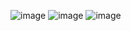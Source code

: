 
![image](https://user-images.githubusercontent.com/114800813/216678396-40fef61e-2ef2-437d-8f4e-bf84a83cf211.png)
![image](https://user-images.githubusercontent.com/114800813/216837038-12593778-98dc-40d2-9503-20d57cf9db6d.png)
![image](https://user-images.githubusercontent.com/114800813/218813432-90561f3a-bd0a-45fc-a479-6932c30138e1.png)

